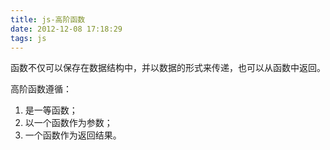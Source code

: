 ```yaml
---
title: js-高阶函数
date: 2012-12-08 17:18:29
tags: js
---
```


函数不仅可以保存在数据结构中，并以数据的形式来传递，也可以从函数中返回。

<!-- more -->

高阶函数遵循：
1. 是一等函数；
2. 以一个函数作为参数；
3. 一个函数作为返回结果。


```JavaScript

```